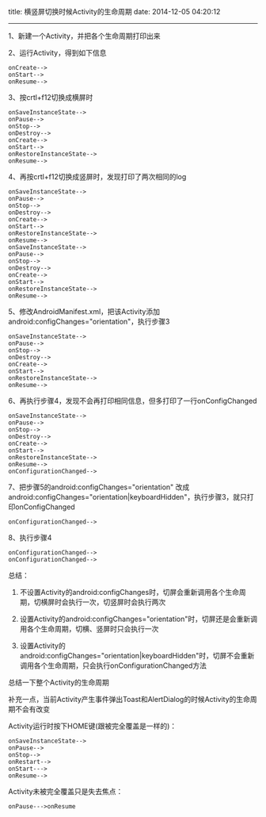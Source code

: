 title: 横竖屏切换时候Activity的生命周期
date: 2014-12-05 04:20:12

---
1、新建一个Activity，并把各个生命周期打印出来

<!-- more -->

2、运行Activity，得到如下信息

	onCreate-->
	onStart-->
	onResume-->	

3、按crtl+f12切换成横屏时

	onSaveInstanceState-->
	onPause-->
	onStop-->
	onDestroy-->
	onCreate-->
	onStart-->
	onRestoreInstanceState-->
	onResume-->

4、再按crtl+f12切换成竖屏时，发现打印了两次相同的log

	onSaveInstanceState-->
	onPause-->
	onStop-->
	onDestroy-->
	onCreate-->
	onStart-->
	onRestoreInstanceState-->
	onResume-->
	onSaveInstanceState-->
	onPause-->
	onStop-->
	onDestroy-->
	onCreate-->
	onStart-->
	onRestoreInstanceState-->
	onResume-->

5、修改AndroidManifest.xml，把该Activity添加 android:configChanges="orientation"，执行步骤3

	onSaveInstanceState-->
	onPause-->
	onStop-->
	onDestroy-->
	onCreate-->
	onStart-->
	onRestoreInstanceState-->
	onResume-->

6、再执行步骤4，发现不会再打印相同信息，但多打印了一行onConfigChanged

	onSaveInstanceState-->
	onPause-->
	onStop-->
	onDestroy-->
	onCreate-->
	onStart-->
	onRestoreInstanceState-->
	onResume-->
	onConfigurationChanged-->

7、把步骤5的android:configChanges="orientation" 改成 android:configChanges="orientation|keyboardHidden"，执行步骤3，就只打印onConfigChanged

	onConfigurationChanged-->

8、执行步骤4

	onConfigurationChanged-->
	onConfigurationChanged-->

总结：

1. 不设置Activity的android:configChanges时，切屏会重新调用各个生命周期，切横屏时会执行一次，切竖屏时会执行两次

2. 设置Activity的android:configChanges="orientation"时，切屏还是会重新调用各个生命周期，切横、竖屏时只会执行一次

3. 设置Activity的android:configChanges="orientation|keyboardHidden"时，切屏不会重新调用各个生命周期，只会执行onConfigurationChanged方法

总结一下整个Activity的生命周期

补充一点，当前Activity产生事件弹出Toast和AlertDialog的时候Activity的生命周期不会有改变

Activity运行时按下HOME键(跟被完全覆盖是一样的)：

	onSaveInstanceState--> 
	onPause--> 
	onStop-->      
	onRestart-->
	onStart--->
	onResume-->

Activity未被完全覆盖只是失去焦点：

	onPause--->onResume